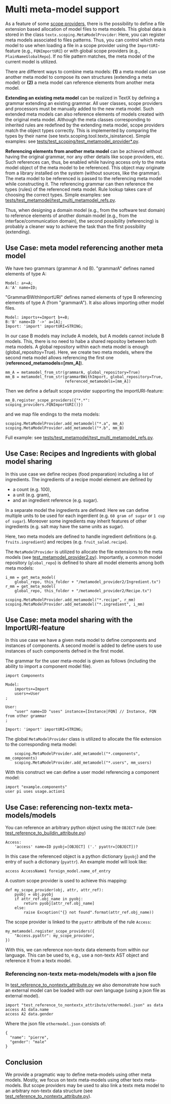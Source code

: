 # Multi meta-model support

As a feature of some [scope providers](scoping.md), there is the possibility to
define a file extension based allocation of model files to meta models. This
global data is stored in the class `textx.scoping.MetaModelProvider`: Here, you
can register meta models associated to files patterns. Thus, you can control
which meta model to use when loading a file in a scope provider using the
`ImportURI`-feature (e.g., `FQNImportURI`) or with global scope providers (e.g.,
`PlainNameGlobalRepo`). If no file pattern matches, the meta model of the current
model is utilized.


There are different ways to combine meta models: **(1)** a meta model can use 
another meta model to compose its own structures (extending a meta model) 
or **(2)** a meta model can reference elements from another meta model.

**Extending an existing meta model** can be realized in TextX by defining 
a grammar extending an existing grammar. All user classes, scope providers 
and processors must be manually added to the new meta model. Such extended 
meta models can also reference elements of models created with the original 
meta model. Although the meta classes corresponding to inherited rules are 
redefined by the extending meta model, scope providers match the object 
types correctly. This is implemented by comparing the types by their name 
(see textx.scoping.tool.textx_isinstance). Simple examples: see 
[tests/test_scoping/test_metamodel_provider*.py](https://github.com/igordejanovic/textX/tree/master/tests/functional/test_scoping).


**Referencing elements from another meta model** can be achieved without 
having the original grammar, nor any other details like scope providers, etc. 
Such references can, thus, be enabled while having access only to the 
meta model object of the meta model to be referenced. This object may 
originate from a library installed on the system (without sources, like 
the grammar). The meta model to be referenced is passed to the referencing 
meta model while constructing it. The referencing grammar can then reference 
the types (rules) of the referenced meta model. Rule lookup takes care of 
choosing the correct types. Simple examples: see 
[tests/test_metamodel/test_multi_metamodel_refs.py](https://github.com/igordejanovic/textX/tree/master/tests/test_metamodel/test_multi_metamodel_refs.py).


Thus, when designing a domain model (e.g., from the software test domain) to 
reference elements of another domain model (e.g., from the 
interface/communication domain), the second possibility (referencing) 
is probably a cleaner way to achieve the task than the first possibility 
(extending).


## Use Case: meta model referencing another meta model

We have two grammars (grammar A nd B). "grammarA" defines named elements of 
type A:

    Model: a+=A;
    A:'A' name=ID;

"GrammarBWithImportURI" defines named elements of type B referencing elements
of type A (from "grammarA"). It also allows importing other model files.

    Model: imports+=Import b+=B;
    B:'B' name=ID '->' a=[A];
    Import: 'import' importURI=STRING;


In our case B models may include A models, but A models cannot include B
models. This, there is no need to habe a shared repositoy between both meta 
models. A global repository within each meta model is enough 
(global_repositoy=True). Here, we create two meta models, where
the second meta model allows referencing the first one
(**referenced_metamodels=[mm_A]**).

    mm_A = metamodel_from_str(grammarA, global_repository=True)
    mm_B = metamodel_from_str(grammarBWithImport, global_repository=True,
                              referenced_metamodels=[mm_A])

Then we define a default scope provider supporting the importURI-feature:

    mm_B.register_scope_providers({"*.*": scoping_providers.FQNImportURI()})

and we map file endings to the meta models:

    scoping.MetaModelProvider.add_metamodel("*.a", mm_A)
    scoping.MetaModelProvider.add_metamodel("*.b", mm_B)

Full example: see 
[tests/test_metamodel/test_multi_metamodel_refs.py](https://github.com/igordejanovic/textX/tree/master/tests/test_metamodel/test_multi_metamodel_refs.py).


## Use Case: Recipes and Ingredients with global model sharing

In this use case we define recipes (food preparation) including a list of
ingredients. The ingredients of a recipe model element are defined by

 * a count (e.g. 100),
 * a unit (e.g. gram),
 * and an ingredient reference (e.g. sugar).

In a separate model the ingredients are defined: Here we can define multiple
units to be used for each ingerdient (e.g. `60 gram of sugar` or `1 cup of
sugar`). Moreover some ingredients may inherit features of other ingredients
(e.g. salt may have the same units as sugar).

Here, two meta models are defined to handle ingredient definitions (e.g.
`fruits.ingredient`) and recipes (e.g. `fruit_salad.recipe`).

The `MetaModelProvider` is utilized to allocate the file extensions to the meta
models
(see
[test_metamodel_provider2.py](https://github.com/igordejanovic/textX/blob/master/tests/functional/test_scoping/test_metamodel_provider2.py)).
Importantly, a common model repository (`global_repo`) is defined to share all
model elements among both meta models:

    i_mm = get_meta_model(
        global_repo, this_folder + "/metamodel_provider2/Ingredient.tx")
    r_mm = get_meta_model(
        global_repo, this_folder + "/metamodel_provider2/Recipe.tx")

    scoping.MetaModelProvider.add_metamodel("*.recipe", r_mm)
    scoping.MetaModelProvider.add_metamodel("*.ingredient", i_mm)


## Use Case: meta model sharing with the ImportURI-feature

In this use case we have a given meta model to define components and instances
of components. A second model is added to define users to use instances of such
components defned in the first model.


The grammar for the user meta-model is given as follows (including the ability
to import a component model file).

    import Components

    Model:
        imports+=Import
        users+=User
    ;

    User:
        "user" name=ID "uses" instance=[Instance|FQN] // Instance, FQN from other grammar
    ;

    Import: 'import' importURI=STRING;


The global `MetaModelProvider` class is utilized to allocate the file extension to
the corresponding meta model:

        scoping.MetaModelProvider.add_metamodel("*.components", mm_components)
        scoping.MetaModelProvider.add_metamodel("*.users", mm_users)

With this construct we can define a user model referencing a component model:

    import "example.components"
    user pi uses usage.action1


## Use Case: referencing non-textx meta-models/models

You can reference an arbitrary python object using the `OBJECT` rule (see:
[test_reference_to_buildin_attribute.py](https://github.com/igordejanovic/textX/blob/master/tests/functional/test_scoping/test_reference_to_buildin_attribute.py))

    Access:
        'access' name=ID pyobj=[OBJECT] ('.' pyattr=[OBJECT])?


In this case the referenced object is a python dictionary (`pyobj`) and the
entry of such a dictionary (`pyattr`). An example model will look like:

    access AccessName1 foreign_model.name_of_entry


A custom scope provider is used to achieve this mapping:

    def my_scope_provider(obj, attr, attr_ref):
        pyobj = obj.pyobj
        if attr_ref.obj_name in pyobj:
            return pyobj[attr_ref.obj_name]
        else:
            raise Exception("{} not found".format(attr_ref.obj_name))


The scope provider is linked to the `pyattr` attribute of the rule `Access`:

    my_metamodel.register_scope_providers({
        "Access.pyattr": my_scope_provider,
    })


With this, we can reference non-textx data elements from within our language.
This can be used to, e.g., use a non-textx AST object and reference it from a
textx model.


### Referencing non-textx meta-models/models with a json file

In
[test_reference_to_nontextx_attribute.py](https://github.com/igordejanovic/textX/blob/master/tests/functional/test_scoping/test_reference_to_nontextx_attribute.py) we
also demonstrate how such an external model can be loaded with our own language
(using a json file as external model).

    import "test_reference_to_nontextx_attribute/othermodel.json" as data
    access A1 data.name
    access A2 data.gender

Where the json file `othermodel.json` consists of:

    {
      "name": "pierre",
      "gender": "male"
    }


## Conclusion

We provide a pragmatic way to define meta-models using other meta models.
Mostly, we focus on textx meta-models using other textx meta-models. But scope
providers may be used to also link a textx meta model to an arbitrary non-textx
data structure (see
[test_reference_to_nontextx_attribute.py](https://github.com/igordejanovic/textX/blob/master/tests/functional/test_scoping/test_reference_to_nontextx_attribute.py)). 
